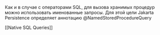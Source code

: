 Как и в случае с операторами SQL, для вызова хранимых процедур можно использовать именованные запросы. Для этой цели Jakarta Persistence определяет аннотацию @NamedStoredProcedureQuery

[[Native SQL Queries]]